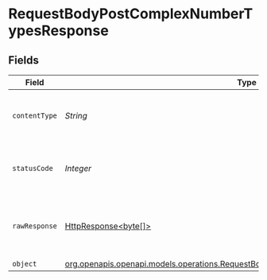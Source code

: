 # RequestBodyPostComplexNumberTypesResponse


## Fields

| Field                                                                                                                                                            | Type                                                                                                                                                             | Required                                                                                                                                                         | Description                                                                                                                                                      |
| ---------------------------------------------------------------------------------------------------------------------------------------------------------------- | ---------------------------------------------------------------------------------------------------------------------------------------------------------------- | ---------------------------------------------------------------------------------------------------------------------------------------------------------------- | ---------------------------------------------------------------------------------------------------------------------------------------------------------------- |
| `contentType`                                                                                                                                                    | *String*                                                                                                                                                         | :heavy_check_mark:                                                                                                                                               | HTTP response content type for this operation                                                                                                                    |
| `statusCode`                                                                                                                                                     | *Integer*                                                                                                                                                        | :heavy_check_mark:                                                                                                                                               | HTTP response status code for this operation                                                                                                                     |
| `rawResponse`                                                                                                                                                    | [HttpResponse<byte[]>](https://docs.oracle.com/en/java/javase/11/docs/api/java.net.http/java/net/http/HttpResponse.html)                                         | :heavy_minus_sign:                                                                                                                                               | Raw HTTP response; suitable for custom response parsing                                                                                                          |
| `object`                                                                                                                                                         | [org.openapis.openapi.models.operations.RequestBodyPostComplexNumberTypesResponseBody](../../models/operations/RequestBodyPostComplexNumberTypesResponseBody.md) | :heavy_minus_sign:                                                                                                                                               | OK                                                                                                                                                               |